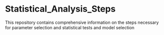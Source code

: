 # Statistical_Analysis_Steps
This repository contains comprehensive information on the steps necessary for parameter selection and statistical tests and model selection
